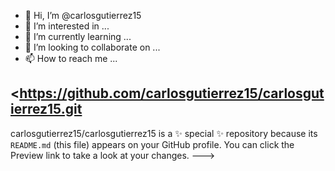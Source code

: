 - 👋 Hi, I’m @carlosgutierrez15
- 👀 I’m interested in ...
- 🌱 I’m currently learning ...
- 💞️ I’m looking to collaborate on ...
- 📫 How to reach me ...

<https://github.com/carlosgutierrez15/carlosgutierrez15.git
-
carlosgutierrez15/carlosgutierrez15 is a ✨ special ✨ repository because its `README.md` (this file) appears on your GitHub profile.
You can click the Preview link to take a look at your changes.
--->
